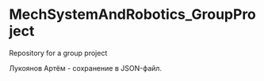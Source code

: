 # MechSystemAndRobotics_GroupProject
Repository for a group project

Лукоянов Артём - сохранение в JSON-файл.